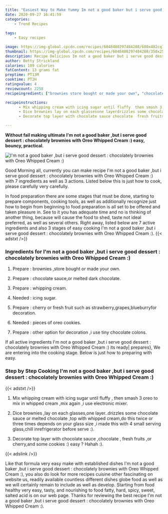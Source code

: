 ```yaml
---
title: "Easiest Way to Make Yummy Im not a good baker but i serve good dessert  chocolately brownies with Oreo Whipped Cream "
date: 2020-09-27 16:41:59
categories:
    - Trend Recipes
    
tags:
    - Easy recipes

image: https://img-global.cpcdn.com/recipes/6048480297484288/680x482cq70/im-not-a-good-baker-but-i-serve-good-dessert-chocolately-brownies-with-oreo-whipped-cream-recipe-main-photo.jpg
thumbnail: https://img-global.cpcdn.com/recipes/6048480297484288/350x250cq70/im-not-a-good-baker-but-i-serve-good-dessert-chocolately-brownies-with-oreo-whipped-cream-recipe-main-photo.jpg
description: Recipe Delicious Im not a good baker but i serve good dessert  chocolately brownies with Oreo Whipped Cream  with 7 ingredients and 3 stages of easy cooking.
author: Betty Strickland
calories: 109 calories
fatContent: 13 grams fat
preptime: PT13M
cooktime: PT2H
ratingvalue: 4
reviewcount: 2258
recipeingredient: ["brownies store bought or made your own", "chocolate sauceor melted dark chocolate", "whipping cream", "icing sugar", "cherry or fresh fruit such as strawberrygrapesblueburryfor decoration", "pieces of oreo cookies", "other option for decoration i use tiny chocolate colons"]

recipeinstructions: 
      - Mix whipping cream with icing sugar until fluffy  then smash 3 oreo to mix in whipped cream mix again i use electronic mixer 
      - Dice brownies lay on each glassesone layerdrizzles some chocolate sauce or melted chocolate top with whipped creamdo this twice or three times depends on your glass size i made this with 4 small serving glasschill inrefrigerator before serve  
      - Decorate top layer with chocolate sauce chocolate  fresh fruits or cherryand some cookies  easy  Hahah 

---
```




**Without fail making ultimate I&#39;m not a good baker ,but i serve good dessert : chocolately brownies with Oreo Whipped Cream :) easy, bouncy, practical**. 


![I&#39;m not a good baker ,but i serve good dessert : chocolately brownies with Oreo Whipped Cream :)](https://img-global.cpcdn.com/recipes/6048480297484288/680x482cq70/im-not-a-good-baker-but-i-serve-good-dessert-chocolately-brownies-with-oreo-whipped-cream-recipe-main-photo.jpg "I&#39;m not a good baker ,but i serve good dessert : chocolately brownies with Oreo Whipped Cream :)")




Good Morning all, currently you can make recipe I&#39;m not a good baker ,but i serve good dessert : chocolately brownies with Oreo Whipped Cream :) with 7 ingredients as well as 3 actions. Listed below this is just how to cook, please carefully very carefully.

In food preparation there are some stages that must be done, starting to prepare components, cooking tools, as well as additionally recognize just how to begin from beginning to food preparation is all set to be offered and taken pleasure in. See to it you has adequate time and no is thinking of another thing, because will cause the food to shed, taste not ideal preferred, as well as several others. Right away, listed below are 7 active ingredients and also 3 stages of easy cooking I&#39;m not a good baker ,but i serve good dessert : chocolately brownies with Oreo Whipped Cream :).
{{< adstxt />}}

### Ingredients for I&#39;m not a good baker ,but i serve good dessert : chocolately brownies with Oreo Whipped Cream :)


1. Prepare  : brownies ,store bought or made your own.

1. Prepare  : chocolate sauce,or melted dark chocolate.

1. Prepare  : whipping cream.

1. Needed  : icing sugar.

1. Prepare  : cherry or fresh fruit such as strawberry,grapes,blueburryfor decoration.

1. Needed  : pieces of oreo cookies.

1. Prepare  : other option for decoration ,i use tiny chocolate colons.



If all active ingredients I&#39;m not a good baker ,but i serve good dessert : chocolately brownies with Oreo Whipped Cream :) its ready| prepares}, We are entering into the cooking stage. Below is just how to preparing with easy.

### Step by Step Cooking I&#39;m not a good baker ,but i serve good dessert : chocolately brownies with Oreo Whipped Cream :)

{{< adstxt />}}


1. Mix whipping cream with icing sugar until fluffy , then smash 3 oreo to mix in whipped cream ,mix again ,i use electronic mixer.



1. Dice brownies ,lay on each glasses,one layer..drizzles some chocolate sauce or melted chocolate ,top with whipped cream,do this twice or three times depends on your glass size ,i made this with 4 small serving glass,chill inrefrigerator before serve :).



1. Decorate top layer with chocolate sauce ,chocolate , fresh fruits ,or cherry,and some cookies :) easy ? Hahah :).





{{< adslink />}}

Like that formula very easy make with established dishes I&#39;m not a good baker ,but i serve good dessert : chocolately brownies with Oreo Whipped Cream :), you also do look for more recipes cuisine other fascinating on website us, readily available countless different dishes globe food as well as we will certainly remain to include as well as develop. Starting from food healthy very easy, tasty, and nourishing to food fatty, hard, spicy, sweet, salted acid is on our web page. Thanks for reviewing the best recipe I&#39;m not a good baker ,but i serve good dessert : chocolately brownies with Oreo Whipped Cream :).
